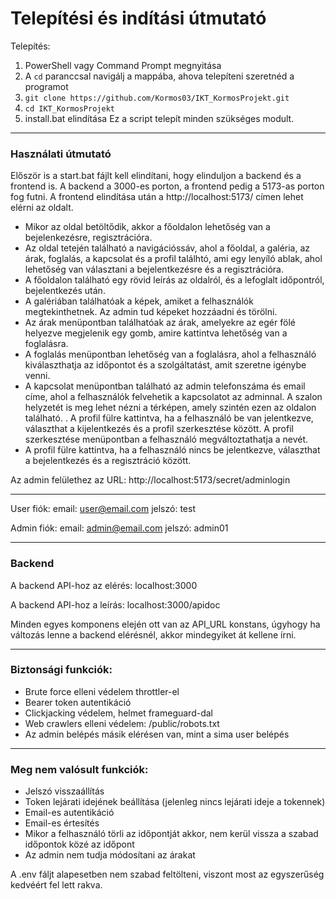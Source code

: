 # Telepítési és indítási útmutató

Telepítés:
1. PowerShell vagy Command Prompt megnyitása
2. A `cd` paranccsal navigálj a mappába, ahova telepíteni szeretnéd a programot
3. `git clone https://github.com/Kormos03/IKT_KormosProjekt.git`
4. `cd IKT_KormosProjekt`
5. install.bat elindítása
Ez a script telepít minden szükséges modult.

__________________________

### Használati útmutató
Először is a start.bat fájlt kell elindítani, hogy elinduljon a backend és a frontend is. A backend a 3000-es porton, a frontend pedig a 5173-as porton fog futni. A frontend elindítása után a http://localhost:5173/ címen lehet elérni az oldalt.
- Mikor az oldal betöltődik, akkor a főoldalon lehetőség van a bejelenkezésre, regisztrációra.
- Az oldal tetején található a navigációssáv, ahol a főoldal, a galéria, az árak, foglalás, a kapcsolat és a profil találhtó, ami egy lenyíló ablak, ahol lehetőség van választani a bejelentkezésre és a regisztrációra.
- A főoldalon található egy rövid leírás az oldalról, és a lefoglalt időpontról, bejelentkezés után.
- A galériában találhatóak a képek, amiket a felhasználók megtekinthetnek. Az admin tud képeket hozzáadni és törölni.
- Az árak menüpontban találhatóak az árak, amelyekre az egér fölé helyezve megjelenik egy gomb, amire kattintva lehetőség van a foglalásra.
- A foglalás menüpontban lehetőség van a foglalásra, ahol a felhasználó kiválaszthatja az időpontot és a szolgáltatást, amit szeretne igénybe venni.
- A kapcsolat menüpontban található az admin telefonszáma és email címe, ahol a felhasználók felvehetik a kapcsolatot az adminnal. A szalon helyzetét is meg lehet nézni a térképen, amely szintén ezen az oldalon található.
. A profil fülre kattintva, ha a felhasználó be van jelentkezve, választhat a kijelentkezés és a profil szerkesztése között. A profil szerkesztése menüpontban a felhasználó megváltoztathatja a nevét.
- A profil fülre kattintva, ha a felhasználó nincs be jelentkezve, választhat a bejelentkezés és a regisztráció között.

Az admin felülethez az URL:
http://localhost:5173/secret/adminlogin

__________________________

User fiók:
email: user@email.com
jelszó: test


Admin fiók:
email: admin@email.com
jelszó: admin01


__________________________

### Backend

A backend API-hoz az elérés:
localhost:3000

A backend API-hoz a leírás: localhost:3000/apidoc 

Minden egyes komponens elején ott van az API_URL konstans, úgyhogy ha változás lenne a backend elérésnél, akkor mindegyiket át kellene írni.

__________________________

### Biztonsági funkciók:
- Brute force elleni védelem throttler-el
- Bearer token autentikáció
- Clickjacking védelem, helmet frameguard-dal
- Web crawlers elleni védelem: /public/robots.txt
- Az admin belépés másik elérésen van, mint a sima user belépés 

__________________________

### Meg nem valósult funkciók:
- Jelszó visszaállítás
- Token lejárati idejének beállítása (jelenleg nincs lejárati ideje a tokennek)
- Email-es autentikáció
- Email-es értesítés
- Mikor a felhasználó törli az időpontját akkor, nem kerül vissza a szabad időpontok közé az időpont
- Az admin nem tudja módosítani az árakat

A .env fáljt alapesetben nem szabad feltölteni, viszont most az egyszerűség kedvéért fel lett rakva.
